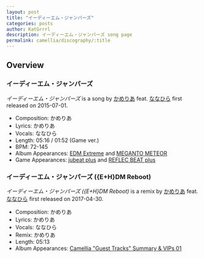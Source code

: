 ```yaml
---
layout: post
title: "イーディーエム・ジャンパーズ"
categories: posts
author: KatGrrrl
description: イーディーエム・ジャンパーズ song page
permalink: camellia/discography/:title
---
```


## Overview

### イーディーエム・ジャンパーズ

*イーディーエム・ジャンパーズ* is a song by [かめりあ](/camellia) feat. [ななひら](#) first released on 2015-07-01.

* Composition: かめりあ
* Lyrics: かめりあ
* Vocals: ななひら
* Length: 05:16 / 01:52 (Game ver.)
* BPM: 72-145
* Album Appearances: [EDM Extreme](http://edm-extreme.com/) and [MEGANTO METEOR](/camellia/albums/MEGANTO-METEOR)
* Game Appearances: [jubeat plus](https://remywiki.com/CS_jb_plus) and [REFLEC BEAT plus](https://remywiki.com/CS_RB_plus)

### イーディーエム・ジャンパーズ ({E+H}DM Reboot)

*イーディーエム・ジャンパーズ ({E+H}DM Reboot)* is a remix by [かめりあ](/camellia) feat. [ななひら](#) first released on 2017-04-30.

* Composition: かめりあ
* Lyrics: かめりあ
* Vocals: ななひら
* Remix: かめりあ
* Length: 05:13
* Album Appearances: [Camellia "Guest Tracks" Summary & VIPs 01](/camellia/albums/Camellia-Guest-Tracks-Summary-VIPs-01)
